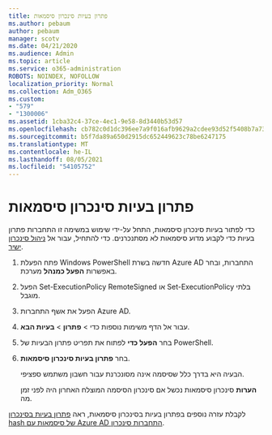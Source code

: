 ```yaml
---
title: פתרון בעיות סינכרון סיסמאות
ms.author: pebaum
author: pebaum
manager: scotv
ms.date: 04/21/2020
ms.audience: Admin
ms.topic: article
ms.service: o365-administration
ROBOTS: NOINDEX, NOFOLLOW
localization_priority: Normal
ms.collection: Adm_O365
ms.custom:
- "579"
- "1300006"
ms.assetid: 1cba32c4-37ce-4ec1-9e58-8d3440b53d57
ms.openlocfilehash: cb782c0d1dc396ee7a9f016afb9629a2cdee93d52f5408b7a73e576e783ebc0a
ms.sourcegitcommit: b5f7da89a650d2915dc652449623c78be6247175
ms.translationtype: MT
ms.contentlocale: he-IL
ms.lasthandoff: 08/05/2021
ms.locfileid: "54105752"
---
```

# <a name="troubleshoot-password-synchronization"></a>פתרון בעיות סינכרון סיסמאות

כדי לפתור בעיות סינכרון סיסמאות, התחל על-ידי שימוש במשימה זו התחברות פתרון בעיות כדי לקבוע מדוע סיסמאות לא מסתנכרנים. כדי להתחיל, עבור אל [ניהול סינכרון ישיר](https://admin.microsoft.com/AdminPortal/Home#/dirsyncmanagement).  

1. פתח הפעלת Windows PowerShell חדשה בשרת Azure AD התחברות, ובחר באפשרות **הפעל כמנהל** מערכת.

2. הפעל Set-ExecutionPolicy RemoteSigned או Set-ExecutionPolicy בלתי מוגבל.

3. הפעל את אשף התחברות Azure AD.

4. עבור אל הדף משימות נוספות כדי > **פתרון**  >  **בעיות הבא**.

5. בחר **הפעל כדי** לפתוח את תפריט פתרון הבעיות של PowerShell.

6. בחר **פתרון בעיות סינכרון סיסמאות**.

    הבעיה היא בדרך כלל שסיסמה אינה מסונכרנת עבור חשבון משתמש ספציפי.

    **הערות** סינכרון סיסמאות נכשל אם סינכרון הסיסמה המוצלח האחרון היה לפני זמן מה.

לקבלת עזרה נוספים בפתרון בעיות בסינכרון סיסמאות, ראה [פתרון בעיות בסינכרון hash של סיסמאות עם Azure AD התחברות סינכרון](https://docs.microsoft.com/azure/active-directory/hybrid/tshoot-connect-password-hash-synchronization).
